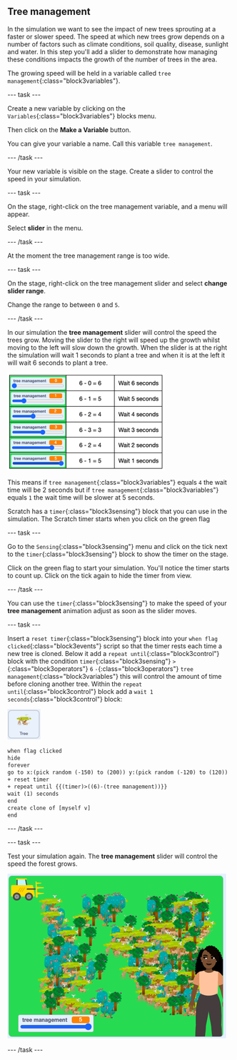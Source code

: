 ## Tree management

In the simulation we want to see the impact of new trees sprouting at a faster or slower speed. The speed at which new trees grow depends on a number of factors such as climate conditions, soil quality, disease, sunlight and water. In this step you'll add a slider to demonstrate how managing these conditions impacts the growth of the number of trees in the area. 

The growing speed will be held in a variable called `tree management`{:class="block3variables"}.

--- task ---

Create a new variable by clicking on the `Variables`{:class="block3variables"} blocks menu.

Then click on the **Make a Variable** button.

You can give your variable a name. Call this variable `tree management`.

--- /task ---

Your new variable is visible on the stage. Create a slider to control the speed in your simulation.

--- task ---

On the stage, right-click on the tree management variable, and a menu will appear.

Select **slider** in the menu.

--- /task ---

At the moment the tree management range is too wide.

--- task ---

On the stage, right-click on the tree management slider and select **change slider range**.

Change the range to between `0` and `5`.

--- /task ---

In our simulation the **tree management** slider will control the speed the trees grow. Moving the slider to the right will speed up the growth whilst moving to the left will slow down the growth. When the slider is at the right the simulation will wait 1 seconds to plant a tree and when it is at the left it will wait 6 seconds to plant a tree.

 ![image of the slider maths](images/slider-maths.png)

This means if `tree management`{:class="block3variables"} equals `4` the wait time will be 2 seconds but if `tree management`{:class="block3variables"} equals `1` the wait time will be slower at 5 seconds. 

Scratch has a `timer`{:class="block3sensing"} block that you can use in the simulation. The Scratch timer starts when you click on the green flag 

--- task ---

Go to the `Sensing`{:class="block3sensing"} menu and click on the tick next to the `timer`{:class="block3sensing"} block to show the timer on the stage. 

Click on the green flag to start your simulation. You'll notice the timer starts to count up. Click on the tick again to hide the timer from view. 

--- /task ---

You can use the `timer`{:class="block3sensing"} to make the speed of your **tree management** animation adjust as soon as the slider moves.  

--- task ---

Insert a `reset timer`{:class="block3sensing"} block into your `when flag clicked`{:class="block3events"} script so that the timer rests each time a new tree is cloned. Below it add a `repeat until`{:class="block3control"} block with the condition `timer`{:class="block3sensing"} `>`{:class="block3operators"} `6` `-`{:class="block3operators"} `tree management`{:class="block3variables"} this will control the amount of time before cloning another tree. Within the `repeat until`{:class="block3control"} block add a `wait 1 seconds`{:class="block3control"} block:

![image of the Tree sprite](images/tree-sprite.png)

```blocks3
when flag clicked
hide
forever
go to x:(pick random (-150) to (200)) y:(pick random (-120) to (120))
+ reset timer
+ repeat until {{(timer)>((6)-(tree management))}}
wait (1) seconds
end
create clone of [myself v]
end
```
--- /task ---

--- task ---

Test your simulation again. The **tree management** slider will control the speed the forest grows.

![image of a busy forest](images/busy-forest.png)

--- /task ---
